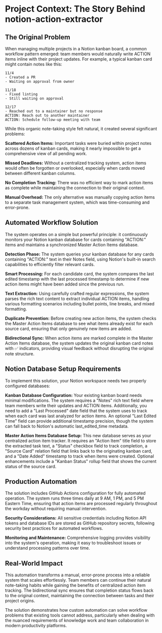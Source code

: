 # Project Context: The Story Behind notion-action-extractor

## The Original Problem

When managing multiple projects in a Notion kanban board, a common workflow pattern emerged: team members would naturally write ACTION items inline with their project updates. For example, a typical kanban card might contain notes like this:

```
11/4
- Created a PR
- Waiting on approval from owner

11/18
- Fixed linting
- Still waiting on approval

12/17
- Reached out to a maintainer but no response
ACTION: Reach out to another maintainer
ACTION: Schedule follow-up meeting with team
```

While this organic note-taking style felt natural, it created several significant problems:

**Scattered Action Items:** Important tasks were buried within project notes across dozens of kanban cards, making it nearly impossible to get a comprehensive view of all pending work.

**Missed Deadlines:** Without a centralized tracking system, action items would often be forgotten or overlooked, especially when cards moved between different kanban columns.

**No Completion Tracking:** There was no efficient way to mark action items as complete while maintaining the connection to their original context.

**Manual Overhead:** The only alternative was manually copying action items to a separate task management system, which was time-consuming and error-prone.

## Automated Workflow Solution

The system operates on a simple but powerful principle: it continuously monitors your Notion kanban database for cards containing "ACTION:" items and maintains a synchronized Master Action Items database.

**Detection Phase:** The system queries your kanban database for any cards containing "ACTION:" text in their Notes field, using Notion's built-in search capabilities to efficiently filter relevant cards.

**Smart Processing:** For each candidate card, the system compares the last edited timestamp with the last processed timestamp to determine if new action items might have been added since the previous run.

**Text Extraction:** Using carefully crafted regular expressions, the system parses the rich text content to extract individual ACTION items, handling various formatting scenarios including bullet points, line breaks, and mixed formatting.

**Duplicate Prevention:** Before creating new action items, the system checks the Master Action Items database to see what items already exist for each source card, ensuring that only genuinely new items are added.

**Bidirectional Sync:** When action items are marked complete in the Master Action Items database, the system updates the original kanban card notes with ✅ indicators, providing visual feedback without disrupting the original note structure.

## Notion Database Setup Requirements

To implement this solution, your Notion workspace needs two properly configured databases:

**Kanban Database Configuration:** Your existing kanban board needs minimal modifications. The system requires a "Notes" rich text field where team members write their updates and ACTION items. Additionally, you need to add a "Last Processed" date field that the system uses to track when each card was last analyzed for action items. An optional "Last Edited Time" field can provide additional timestamp precision, though the system can fall back to Notion's automatic last_edited_time metadata.

**Master Action Items Database Setup:** This new database serves as your centralized action item tracker. It requires an "Action Item" title field to store the extracted task text, a "Status" checkbox field to track completion, a "Source Card" relation field that links back to the originating kanban card, and a "Date Added" timestamp to track when items were created. Optional enhancements include a "Kanban Status" rollup field that shows the current status of the source card.

## Production Automation

The solution includes GitHub Actions configuration for fully automated operation. The system runs three times daily at 9 AM, 1 PM, and 5 PM Eastern Time, ensuring that action items are processed regularly throughout the workday without requiring manual intervention.

**Security Considerations:** All sensitive credentials including Notion API tokens and database IDs are stored as GitHub repository secrets, following security best practices for automated workflows.

**Monitoring and Maintenance:** Comprehensive logging provides visibility into the system's operation, making it easy to troubleshoot issues or understand processing patterns over time.

## Real-World Impact

This automation transforms a manual, error-prone process into a reliable system that scales effortlessly. Team members can continue their natural note-taking habits while gaining the benefits of centralized action item tracking. The bidirectional sync ensures that completion status flows back to the original context, maintaining the connection between tasks and their project origins.

The solution demonstrates how custom automation can solve workflow problems that existing tools cannot address, particularly when dealing with the nuanced requirements of knowledge work and team collaboration in modern productivity platforms.
